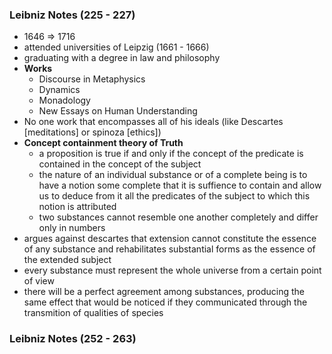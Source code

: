 ### Leibniz Notes (225 - 227)
- 1646 => 1716
- attended universities of Leipzig (1661 - 1666)
- graduating with a degree in law and philosophy
- __Works__
  - Discourse in Metaphysics
  - Dynamics
  - Monadology
  - New Essays on Human Understanding
- No one work that encompasses all of his ideals (like Descartes [meditations] or spinoza [ethics])
- __Concept containment theory of Truth__
  - a proposition is true if and only if the concept of the predicate is contained in the concept of the subject
  - the nature of an individual substance or of a complete being is to have a notion some complete that it is suffience to contain and allow us to deduce from it all the predicates of the subject to which this notion is attributed
  - two substances cannot resemble one another completely and differ only in numbers
- argues against descartes that extension cannot constitute the essence of any substance and rehabilitates substantial forms as the essence of the extended subject
- every substance must represent the whole universe from a certain point of view
- there will be a perfect agreement among substances, producing the same effect that would be noticed if they communicated through the transmition of qualities of species


### Leibniz Notes (252 - 263)
